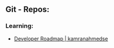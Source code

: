 ## Git - Repos:
  ### Learning:
  * [Developer Roadmap | kamranahmedse](https://github.com/kamranahmedse/developer-roadmap)
